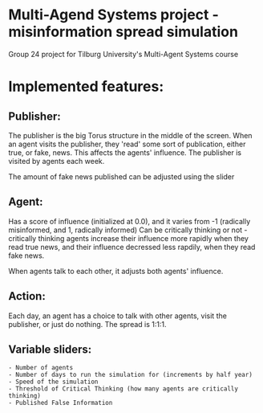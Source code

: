 # Multi-Agend Systems project - misinformation spread simulation
 Group 24 project for Tilburg University's Multi-Agent Systems course

# Implemented features:

## Publisher:
The publisher is the big Torus structure in the middle of the screen. When an agent visits the publisher, they 'read' some sort of publication, either true, or fake, news. This affects the agents' influence. The publisher is visited by agents each week.

The amount of fake news published can be adjusted using the slider

## Agent:
Has a score of influence (initialized at 0.0), and it varies from -1 (radically misinformed, and 1, radically informed)
Can be critically thinking or not - critically thinking agents increase their influence more rapidly when they read true news, and their influence decressed less rapdily, when they read fake news.

When agents talk to each other, it adjusts both agents' influence.

## Action:
Each day, an agent has a choice to talk with other agents, visit the publisher, or just do nothing. The spread is 1:1:1.

## Variable sliders:
	- Number of agents
	- Number of days to run the simulation for (increments by half year)
	- Speed of the simulation
	- Threshold of Critical Thinking (how many agents are critically thinking)
	- Published False Information